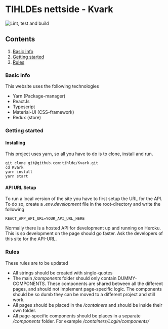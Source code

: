 # TIHLDEs nettside - Kvark 
![Lint, test and build](https://github.com/tihlde/Kvark/workflows/Lint,%20test%20and%20build/badge.svg)
## Contents
1. [Basic info](#basic-info)
2. [Getting started](#getting-started)
3. [Rules](#rules)


### Basic info
This website uses the following technologies

* Yarn (Package-manager)
* ReactJs
* Typescript
* Material-UI (CSS-framework)
* Redux (store)

### Getting started

#### Installing
This project uses yarn, so all you have to do is to clone, install and run.

```
git clone git@github.com:tihlde/Kvark.git
cd Kvark
yarn install
yarn start 
```

#### API URL Setup
To run a local version of the site you have to first setup the URL
for the API. To do so, create a _.env.development_ file in the root-directory
and write the following
```
REACT_APP_API_URL=YOUR_API_URL_HERE
```
Normally there is a hosted API for development up and running on Heroku. This is
so development on the page should go faster. Ask the developers of this site for
the API-URL.

### Rules
These rules are to be updated

* All strings should be created with single-quotes
* The main _/components_ folder should only contain DUMMY-COMPONENTS. These components are shared between
all the different pages, and should not implement page-specific logic. The components should be so dumb
they can be moved to a different project and still work.
* All pages should be placed in the _/containers_ and should be inside their own folder.
* All page-specific components should be places in a separate _/components_ folder. For example _/containers/LogIn/components/_
